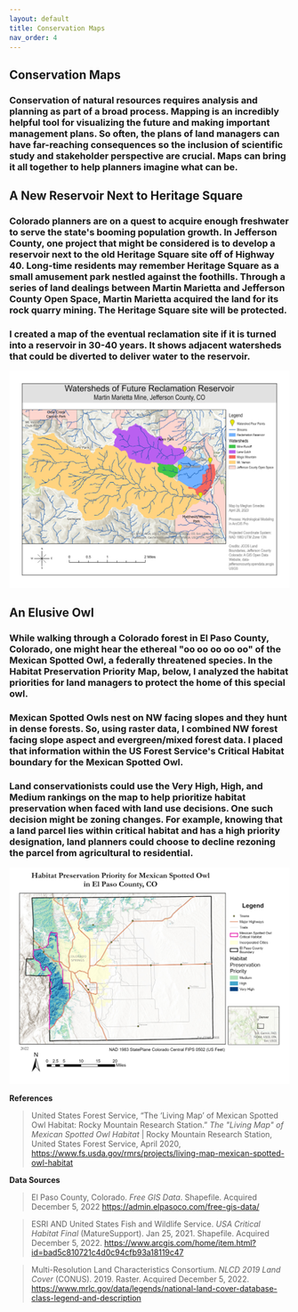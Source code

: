 ```yaml
---
layout: default
title: Conservation Maps
nav_order: 4
---
```


## Conservation Maps

### Conservation of natural resources requires analysis and planning as part of a broad process. Mapping is an incredibly helpful tool for visualizing the future and making important management plans. So often, the plans of land managers can have far-reaching consequences so the inclusion of scientific study and stakeholder perspective are crucial. Maps can bring it all together to help planners imagine what can be.

## A New Reservoir Next to Heritage Square

### Colorado planners are on a quest to acquire enough freshwater to serve the state's booming population growth. In Jefferson County, one project that might be considered is to develop a reservoir next to the old Heritage Square site off of Highway 40. Long-time residents may remember Heritage Square as a small amusement park nestled against the foothills. Through a series of land dealings between Martin Marietta and Jefferson County Open Space, Martin Marietta acquired the land for its rock quarry mining. The Heritage Square site will be protected.

### I created a map of the eventual reclamation site if it is turned into a reservoir in 30-40 years. It shows adjacent watersheds that could be diverted to deliver water to the reservoir.

<img src = "https://github.com/megsmedes/GISmedes/blob/main/img/MiniProj6_Layout.jpg?raw=true" alt = "Reservoir and at Martin Marietta" >



## An Elusive Owl

### While walking through a Colorado forest in El Paso County, Colorado, one might hear the ethereal "oo oo oo oo oo" of the Mexican Spotted Owl, a federally threatened species. In the Habitat Preservation Priority Map, below, I analyzed the habitat priorities for land managers to protect the home of this special owl.  
### Mexican Spotted Owls nest on NW facing slopes and they hunt in dense forests.  So, using raster data, I combined NW forest facing slope aspect and evergreen/mixed forest data.  I placed that information within the US Forest Service's Critical Habitat boundary for the Mexican Spotted Owl.  
### Land conservationists could use the Very High, High, and Medium rankings on the map to help prioritize habitat preservation when faced with land use decisions. One such decision might be zoning changes. For example, knowing that a land parcel lies within critical habitat and has a high priority designation, land planners could choose to decline rezoning the parcel from agricultural to residential.

<img src = "https://github.com/megsmedes/GISmedes/blob/main/HabitatPriorityMap2.jpg?raw=true" alt = "Mexican Spotted Owl Habitat Map">

**References**

> United States Forest Service, “The ‘Living Map’ of Mexican Spotted Owl Habitat: Rocky Mountain Research Station.” *The "Living Map" of Mexican Spotted Owl Habitat* | Rocky Mountain Research Station, United States Forest Service, April 2020, https://www.fs.usda.gov/rmrs/projects/living-map-mexican-spotted-owl-habitat

**Data Sources**

> El Paso County, Colorado. *Free GIS Data*. Shapefile. Acquired December 5, 2022 https://admin.elpasoco.com/free-gis-data/

> ESRI AND United States Fish and Wildlife Service. *USA Critical Habitat Final* (MatureSupport). Jan 25, 2021. Shapefile. Acquired December 5, 2022. https://www.arcgis.com/home/item.html?id=bad5c810721c4d0c94cfb93a18119c47

> Multi-Resolution Land Characteristics Consortium. *NLCD 2019 Land Cover* (CONUS). 2019. Raster. Acquired December 5, 2022. https://www.mrlc.gov/data/legends/national-land-cover-database-class-legend-and-description

